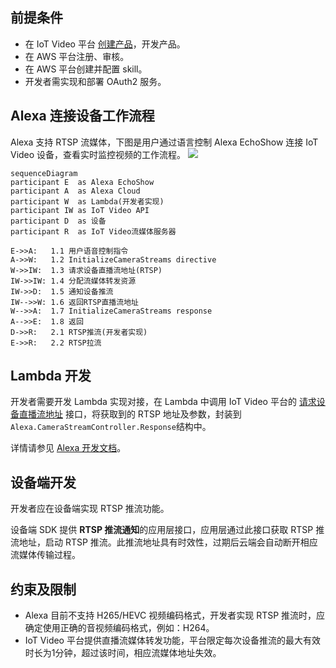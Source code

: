 
##  前提条件

* 在 IoT Video 平台 [创建产品](https://cloud.tencent.com/document/product/1131/42177)，开发产品。
* 在 AWS 平台注册、审核。
* 在 AWS 平台创建并配置 skill。
* 开发者需实现和部署 OAuth2 服务。

## Alexa 连接设备工作流程

Alexa 支持 RTSP 流媒体，下图是用户通过语言控制 Alexa EchoShow 连接 IoT Video 设备，查看实时监控视频的工作流程。
![](https://main.qcloudimg.com/raw/d23668cfa628c13f941fa3852ec0815e.jpg)
```
sequenceDiagram
participant E  as Alexa EchoShow
participant A  as Alexa Cloud
participant W  as Lambda(开发者实现)
participant IW as IoT Video API
participant D  as 设备
participant R  as IoT Video流媒体服务器

E->>A:   1.1 用户语音控制指令
A->>W:   1.2 InitializeCameraStreams directive
W->>IW:  1.3 请求设备直播流地址(RTSP)
IW->>IW: 1.4 分配流媒体转发资源
IW->>D:  1.5 通知设备推流
IW-->>W: 1.6 返回RTSP直播流地址
W-->>A:  1.7 InitializeCameraStreams response
A-->>E:  1.8 返回
D->>R:   2.1 RTSP推流(开发者实现)
E->>R:   2.2 RTSP拉流
```


## Lambda 开发

开发者需要开发 Lambda 实现对接，在 Lambda 中调用 IoT Video 平台的 [请求设备直播流地址](https://note.youdao.com/share/?token=FA4CBB102AB44CADBC344B5158D13C27&gid=108651055) 接口，将获取到的 RTSP 地址及参数，封装到`Alexa.CameraStreamController.Response`结构中。

详情请参见 [Alexa 开发文档](https://developer.amazon.com/en-US/docs/alexa/device-apis/alexa-camerastreamcontroller.html)。

## 设备端开发

开发者应在设备端实现 RTSP 推流功能。

设备端 SDK 提供 **RTSP 推流通知**的应用层接口，应用层通过此接口获取 RTSP 推流地址，启动 RTSP 推流。此推流地址具有时效性，过期后云端会自动断开相应流媒体传输过程。

## 约束及限制

* Alexa 目前不支持 H265/HEVC 视频编码格式，开发者实现 RTSP 推流时，应确定使用正确的音视频编码格式，例如：H264。
* IoT Video 平台提供直播流媒体转发功能，平台限定每次设备推流的最大有效时长为1分钟，超过该时间，相应流媒体地址失效。
